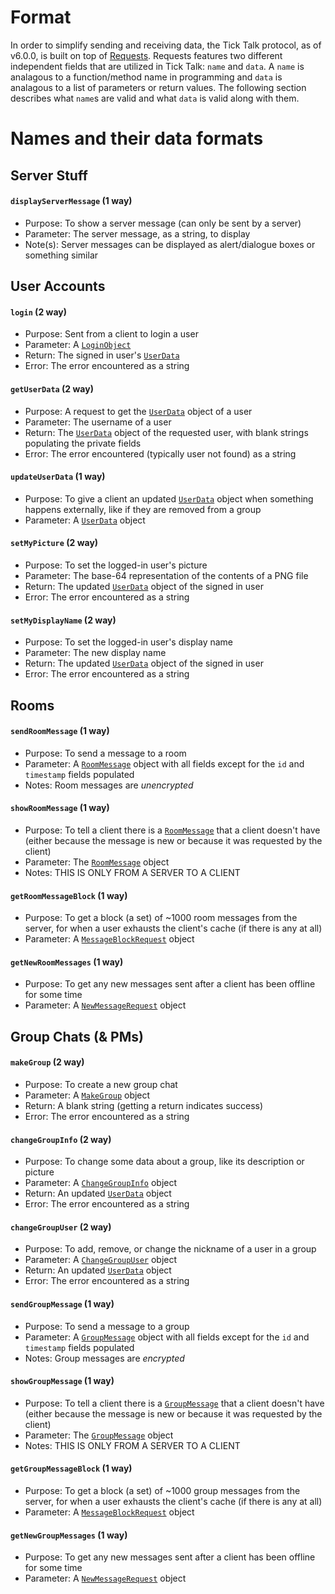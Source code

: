 # Format
In order to simplify sending and receiving data, the Tick Talk protocol, as of v6.0.0, is built on top of [Requests](https://github.com/GregoryConrad/Requests).
Requests features two different independent fields that are utilized in Tick Talk: `name` and `data`.
A `name` is analagous to a function/method name in programming and `data` is analagous to a list of parameters or return values. The following section describes what `name`s are valid and what `data` is valid along with them.

# Names and their data formats
## Server Stuff
#### `displayServerMessage` (1 way)
* Purpose: To show a server message (can only be sent by a server)
* Parameter: The server message, as a string, to display
* Note(s): Server messages can be displayed as alert/dialogue boxes or something similar

## User Accounts
#### `login` (2 way)
* Purpose: Sent from a client to login a user
* Parameter: A [`LoginObject`](https://github.com/Tick-Talk/Protocol/blob/master/JSON-Objects.md#logindata)
* Return: The signed in user's [`UserData`](https://github.com/Tick-Talk/Protocol/blob/master/JSON-Objects.md#userdata)
* Error: The error encountered as a string

#### `getUserData` (2 way)
* Purpose: A request to get the [`UserData`](https://github.com/Tick-Talk/Protocol/blob/master/JSON-Objects.md#userdata) object of a user
* Parameter: The username of a user
* Return: The [`UserData`](https://github.com/Tick-Talk/Protocol/blob/master/JSON-Objects.md#userdata) object of the requested user, with blank strings populating the private fields
* Error: The error encountered (typically user not found) as a string

#### `updateUserData` (1 way)
* Purpose: To give a client an updated [`UserData`](https://github.com/Tick-Talk/Protocol/blob/master/JSON-Objects.md#userdata) object when something happens externally, like if they are removed from a group
* Parameter: A [`UserData`](https://github.com/Tick-Talk/Protocol/blob/master/JSON-Objects.md#userdata) object

#### `setMyPicture` (2 way)
* Purpose: To set the logged-in user's picture
* Parameter: The base-64 representation of the contents of a PNG file
* Return: The updated [`UserData`](https://github.com/Tick-Talk/Protocol/blob/master/JSON-Objects.md#userdata) object of the signed in user
* Error: The error encountered as a string

#### `setMyDisplayName` (2 way)
* Purpose: To set the logged-in user's display name
* Parameter: The new display name
* Return: The updated [`UserData`](https://github.com/Tick-Talk/Protocol/blob/master/JSON-Objects.md#userdata) object of the signed in user
* Error: The error encountered as a string

## Rooms
#### `sendRoomMessage` (1 way)
* Purpose: To send a message to a room
* Parameter: A [`RoomMessage`](https://github.com/Tick-Talk/Protocol/blob/master/JSON-Objects.md#roommessage) object with all fields except for the `id` and `timestamp` fields populated
* Notes: Room messages are *unencrypted*

#### `showRoomMessage` (1 way)
* Purpose: To tell a client there is a [`RoomMessage`](https://github.com/Tick-Talk/Protocol/blob/master/JSON-Objects.md#roommessage) that a client doesn't have (either because the message is new or because it was requested by the client)
* Parameter: The [`RoomMessage`](https://github.com/Tick-Talk/Protocol/blob/master/JSON-Objects.md#roommessage) object
* Notes: THIS IS ONLY FROM A SERVER TO A CLIENT

#### `getRoomMessageBlock` (1 way)
* Purpose: To get a block (a set) of ~1000 room messages from the server, for when a user exhausts the client's cache (if there is any at all)
* Parameter: A [`MessageBlockRequest`](https://github.com/Tick-Talk/Protocol/blob/master/JSON-Objects.md#messageblockrequest) object

#### `getNewRoomMessages` (1 way)
* Purpose: To get any new messages sent after a client has been offline for some time
* Parameter: A [`NewMessageRequest`](https://github.com/Tick-Talk/Protocol/blob/master/JSON-Objects.md#newmessagerequest) object

## Group Chats (& PMs)
#### `makeGroup` (2 way)
* Purpose: To create a new group chat
* Parameter: A [`MakeGroup`](https://github.com/Tick-Talk/Protocol/blob/master/JSON-Objects.md#makegroup) object
* Return: A blank string (getting a return indicates success)
* Error: The error encountered as a string

#### `changeGroupInfo` (2 way)
* Purpose: To change some data about a group, like its description or picture
* Parameter: A [`ChangeGroupInfo`](https://github.com/Tick-Talk/Protocol/blob/master/JSON-Objects.md#changegroupinfo) object
* Return: An updated [`UserData`](https://github.com/Tick-Talk/Protocol/blob/master/JSON-Objects.md#userdata) object
* Error: The error encountered as a string

#### `changeGroupUser` (2 way)
* Purpose: To add, remove, or change the nickname of a user in a group
* Parameter: A [`ChangeGroupUser`](https://github.com/Tick-Talk/Protocol/blob/master/JSON-Objects.md#changegroupuser) object
* Return: An updated [`UserData`](https://github.com/Tick-Talk/Protocol/blob/master/JSON-Objects.md#userdata) object
* Error: The error encountered as a string

#### `sendGroupMessage` (1 way)
* Purpose: To send a message to a group
* Parameter: A [`GroupMessage`](https://github.com/Tick-Talk/Protocol/blob/master/JSON-Objects.md#groupmessage) object with all fields except for the `id` and `timestamp` fields populated
* Notes: Group messages are *encrypted*

#### `showGroupMessage` (1 way)
* Purpose: To tell a client there is a [`GroupMessage`](https://github.com/Tick-Talk/Protocol/blob/master/JSON-Objects.md#groupmessage) that a client doesn't have (either because the message is new or because it was requested by the client)
* Parameter: The [`GroupMessage`](https://github.com/Tick-Talk/Protocol/blob/master/JSON-Objects.md#groupmessage) object
* Notes: THIS IS ONLY FROM A SERVER TO A CLIENT

#### `getGroupMessageBlock` (1 way)
* Purpose: To get a block (a set) of ~1000 group messages from the server, for when a user exhausts the client's cache (if there is any at all)
* Parameter: A [`MessageBlockRequest`](https://github.com/Tick-Talk/Protocol/blob/master/JSON-Objects.md#messageblockrequest) object

#### `getNewGroupMessages` (1 way)
* Purpose: To get any new messages sent after a client has been offline for some time
* Parameter: A [`NewMessageRequest`](https://github.com/Tick-Talk/Protocol/blob/master/JSON-Objects.md#newmessagerequest) object
